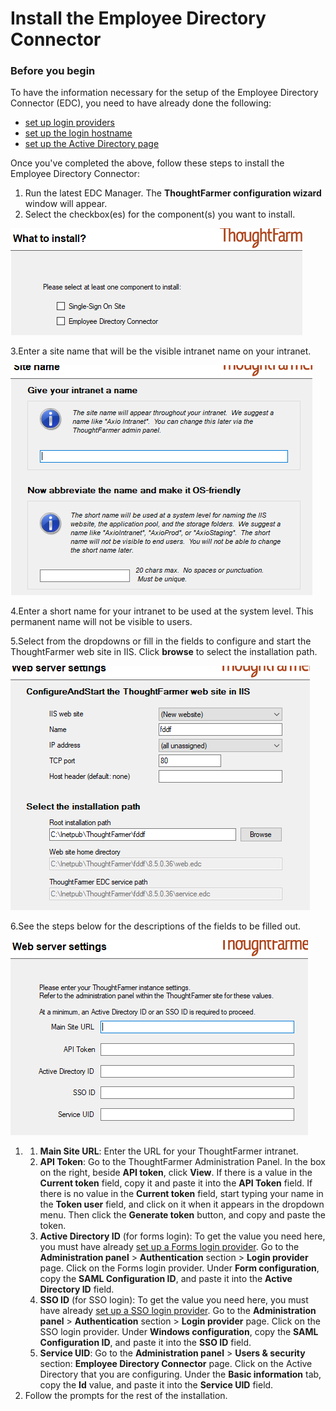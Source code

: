 # Install the Employee Directory Connector



### Before you begin

To have the information necessary for the setup of the Employee Directory Connector \(EDC\), you need to have already done the following:

* [set up login providers](https://community.thoughtfarmer.com/content/106021)
* [set up the login hostname](https://community.thoughtfarmer.com/content/106021)
* [set up the Active Directory page](https://community.thoughtfarmer.com/content/106020)

Once you've completed the above, follow these steps to install the Employee Directory Connector:

1. Run the latest EDC Manager. The **ThoughtFarmer configuration wizard** window will appear.
2. Select the checkbox\(es\) for the component\(s\) you want to install.

![](../../.gitbook/assets/1%20%2882%29.png)

3.Enter a site name that will be the visible intranet name on your intranet.

![](../../.gitbook/assets/2%20%2898%29.png)



4.Enter a short name for your intranet to be used at the system level. This permanent name will not be visible to users.

5.Select from the dropdowns or fill in the fields to configure and start the ThoughtFarmer web site in IIS. Click **browse** to select the installation path.

![](../../.gitbook/assets/3%20%2811%29.png)

6.See the steps below for the descriptions of the fields to be filled out.

![](../../.gitbook/assets/4%20%2823%29.png)



1. 1. **Main Site URL**: Enter the URL for your ThoughtFarmer intranet.
   2. **API Token**: Go to the ThoughtFarmer Administration Panel. In the box on the right, beside **API token**, click **View**. If there is a value in the **Current token** field, copy it and paste it into the **API Token** field. If there is no value in the **Current token** field, start typing your name in the **Token user** field, and click on it when it appears in the dropdown menu. Then click the **Generate token** button, and copy and paste the token.
   3. **Active Directory ID** \(for forms login\): To get the value you need here, you must have already [set up a Forms login provider](https://community.thoughtfarmer.com/content/106021). Go to the **Administration panel** &gt; **Authentication** section &gt; **Login provider** page. Click on the Forms login provider. Under **Form configuration**, copy the **SAML Configuration ID**, and paste it into the **Active Directory ID** field.
   4. **SSO ID** \(for SSO login\): To get the value you need here, you must have already [set up a SSO login provider](https://community.thoughtfarmer.com/content/106021). Go to the **Administration panel** &gt; **Authentication** section &gt; **Login provider** page. Click on the SSO login provider. Under **Windows configuration**, copy the **SAML Configuration ID**, and paste it into the **SSO ID** field.
   5. **Service UID**: Go to the **Administration panel** &gt; **Users & security** section: **Employee Directory Connector** page. Click on the Active Directory that you are configuring. Under the **Basic information** tab, copy the **Id** value, and paste it into the **Service UID** field.
2. Follow the prompts for the rest of the installation.

